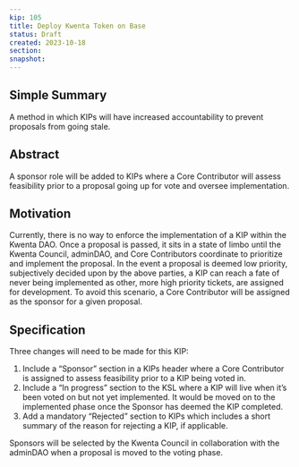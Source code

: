 ```yaml
---
kip: 105
title: Deploy Kwenta Token on Base
status: Draft
created: 2023-10-18
section: 
snapshot:
---
```


## Simple Summary
A method in which KIPs will have increased accountability to prevent proposals from going stale. 

## Abstract
A sponsor role will be added to KIPs where a Core Contributor will assess feasibility prior to a proposal going up for vote and oversee implementation.

## Motivation
Currently, there is no way to enforce the implementation of a KIP within the Kwenta DAO. Once a proposal is passed, it sits in a state of limbo until the Kwenta Council, adminDAO, and Core Contributors coordinate to prioritize and implement the proposal. In the event a proposal is deemed low priority, subjectively decided upon by the above parties, a KIP can reach a fate of never being implemented as other, more high priority tickets, are assigned for development. To avoid this scenario, a Core Contributor will be assigned as the sponsor for a given proposal. 

## Specification
Three changes will need to be made for this KIP: 
1. Include a “Sponsor” section in a KIPs header where a Core Contributor is assigned to assess feasibility prior to a KIP being voted in.
1. Include a “In progress” section to the KSL where a KIP will live when it’s been voted on but not yet implemented. It would be moved on to the implemented phase once the Sponsor has deemed the KIP completed.
1. Add a mandatory “Rejected” section to KIPs which includes a short summary of the reason for rejecting a KIP, if applicable.

Sponsors will be selected by the Kwenta Council in collaboration with the adminDAO when a proposal is moved to the voting phase.
